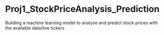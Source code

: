 # Proj1_StockPriceAnalysis_Prediction
Building a machine learning model to analyse and predict stock prices with the available data/live tickers
